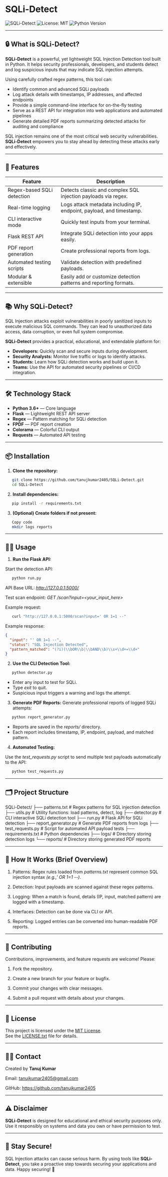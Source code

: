 # SQLi-Detect

![SQLi-Detect](https://img.shields.io/badge/SQLi-Detect-blue?style=for-the-badge&logo=python)
![License: MIT](https://img.shields.io/badge/License-MIT-green.svg)
![Python Version](https://img.shields.io/badge/python-3.6%2B-blue.svg)

---

## 🔒 What is SQLi-Detect?

**SQLi-Detect** is a powerful, yet lightweight SQL Injection Detection tool built in Python. It helps security professionals, developers, and students detect and log suspicious inputs that may indicate SQL injection attempts.
 
Using carefully crafted regex patterns, this tool can:

- Identify common and advanced SQLi payloads
- Log attack details with timestamps, IP addresses, and affected endpoints
- Provide a simple command-line interface for on-the-fly testing
- Serve as a REST API for integration into web applications and automated pipelines
- Generate detailed PDF reports summarizing detected attacks for auditing and compliance

SQL injection remains one of the most critical web security vulnerabilities. **SQLi-Detect** empowers you to stay ahead by detecting these attacks early and effectively.

---

## 🚀 Features

| Feature                      | Description                                      |
|-----------------------------|------------------------------------------------|
| Regex-based SQLi detection   | Detects classic and complex SQL injection payloads via regex. |
| Real-time logging            | Logs attack metadata including IP, endpoint, payload, and timestamp. |
| CLI interactive mode         | Quickly test inputs from your terminal.        |
| Flask REST API               | Integrate SQLi detection into your apps easily.|
| PDF report generation        | Create professional reports from logs.         |
| Automated testing scripts    | Validate detection with predefined payloads.   |
| Modular & extensible         | Easily add or customize detection patterns and reporting formats. |

---

## 📚 Why SQLi-Detect?

SQL Injection attacks exploit vulnerabilities in poorly sanitized inputs to execute malicious SQL commands. They can lead to unauthorized data access, data corruption, or even full system compromise.

**SQLi-Detect** provides a practical, educational, and extendable platform for:

- **Developers:** Quickly scan and secure inputs during development.
- **Security Analysts:** Monitor live traffic or logs to identify attacks.
- **Students:** Learn how SQLi detection works and build upon it.
- **Teams:** Use the API for automated security pipelines or CI/CD integration.

---

## 🛠️ Technology Stack

- **Python 3.6+** — Core language  
- **Flask** — Lightweight REST API server  
- **Regex** — Pattern matching for SQLi detection  
- **FPDF** — PDF report creation  
- **Colorama** — Colorful CLI output  
- **Requests** — Automated API testing  

---

## 📦 Installation

1. **Clone the repository:**

```bash
   git clone https://github.com/tanujkumar2405/SQLi-Detect.git
   cd SQLi-Detect
```

2. **Install dependencies:**

```bash
   pip install -r requirements.txt
```

3. **(Optional) Create folders if not present:**

```bash
   Copy code
   mkdir logs reports
```

---

## 🧑‍💻 Usage

1. **Run the Flask API:**

Start the detection API:

```bash
   python run.py
```
API Base URL: *http://127.0.0.1:5000/*

Test scan endpoint:
*GET /scan?input=<your_input_here>*

Example request:

```bash
   curl "http://127.0.0.1:5000/scan?input=' OR 1=1 --"
```
Example response:

```json
{
  "input": "' OR 1=1 --",
  "status": "SQL Injection Detected",
  "pattern_matched": "(?i)(\\bOR\\b|\\bAND\\b)\\s+\\d+=\\d+"
}
```

2. **Use the CLI Detection Tool:**

```bash
   python detector.py
```

- Enter any input to test for SQLi.
- Type *exit* to quit.
- Suspicious input triggers a warning and logs the attempt.

3. **Generate PDF Reports:**
Generate professional reports of logged SQLi attempts:

```bash
   python report_generator.py
```

- Reports are saved in the *reports/* directory.
- Each report includes timestamp, IP, endpoint, payload, and matched pattern.

4. **Automated Testing:**

Use the *test_requests.py* script to send multiple test payloads automatically to the API:

```bash
   python test_requests.py
```

---


## 🗂️ Project Structure

SQLi-Detect/
├── patterns.txt          # Regex patterns for SQL injection detection
├── utils.py              # Utility functions: load patterns, detect, log
├── detector.py           # CLI interactive SQLi detection tool
├── run.py                # Flask API for SQLi detection
├── report_generator.py   # Generate PDF reports from logs
├── test_requests.py      # Script for automated API payload tests
├── requirements.txt      # Python dependencies
├── logs/                 # Directory storing detection logs
└── reports/              # Directory storing generated PDF reports


---


## 🔧 How It Works (Brief Overview)

1. Patterns: Regex rules loaded from *patterns.txt* represent common SQL injection syntax *(e.g.,' OR 1=1 --)*.

2. Detection: Input payloads are scanned against these regex patterns.

3. Logging: When a match is found, details (IP, input, matched pattern) are logged with a timestamp.

4. Interfaces: Detection can be done via CLI or API.

5. Reporting: Logged entries can be converted into human-readable PDF reports.


---


## 🤝 Contributing

Contributions, improvements, and feature requests are welcome! Please:

   1. Fork the repository.

   2. Create a new branch for your feature or bugfix.

   3. Commit your changes with clear messages.

   4. Submit a pull request with details about your changes.


---


## 📜 License

This project is licensed under the [MIT License](LICENSE.txt).  
See the [LICENSE.txt](LICENSE.txt) file for details.


---


## 🙋‍♂️ Contact

Created by **Tanuj Kumar**

Email: tanujkumar2405@gmail.com

GitHub: https://github.com/tanujkumar2405


---


## ⚠️ Disclaimer

**SQLi-Detect** is designed for educational and ethical security purposes only. Use it responsibly on systems and data you own or have permission to test.


---


## 🌟 Stay Secure!

SQL Injection attacks can cause serious harm. By using tools like **SQLi-Detect**, you take a proactive step towards securing your applications and data. Happy securing! 🔐

